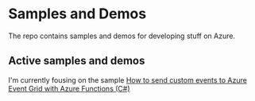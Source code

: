 # Samples and Demos
The repo contains samples and demos for developing stuff on Azure.


## Active samples and demos
I'm currently fousing on the sample [How to send custom events to Azure Event Grid with Azure Functions (C#)](azure-event-grid/custom-events-with-functions-csharp/README.md)
